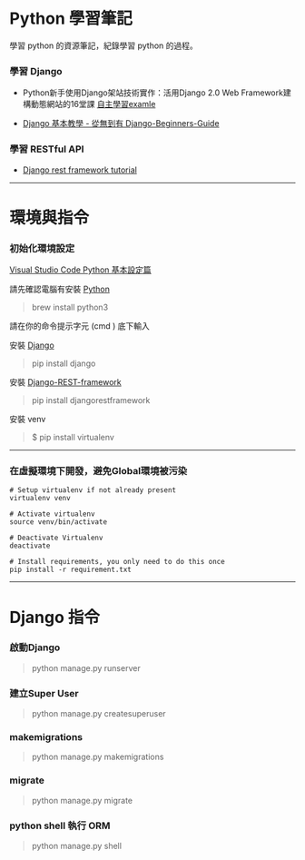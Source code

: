 # Python 學習筆記
學習 python 的資源筆記，紀錄學習 python 的過程。

### 學習 Django
- Python新手使用Django架站技術實作：活用Django 2.0 Web Framework建構動態網站的16堂課
[自主學習examle](https://github.com/justin3737/learn_python/tree/master/book_django_2_web_framewoek)

- [Django 基本教學 - 從無到有 Django-Beginners-Guide](https://github.com/twtrubiks/django-tutorial)

### 學習 RESTful API
- [Django rest framework tutorial](https://github.com/twtrubiks/django-rest-framework-tutorial/)


---
# 環境與指令
### 初始化環境設定
[Visual Studio Code Python 基本設定篇](https://www.youtube.com/watch?v=tS4beaq9ies)


請先確認電腦有安裝 [Python](https://www.python.org/)
> brew install python3

請在你的命令提示字元 (cmd ) 底下輸入

安裝 [Django](https://github.com/django/django)

>pip install django

安裝 [Django-REST-framework](http://www.django-rest-framework.org/)
>pip install djangorestframework

安裝 venv
> $ pip install virtualenv
---
### 在虛擬環境下開發，避免Global環境被污染

```
# Setup virtualenv if not already present
virtualenv venv

# Activate virtualenv
source venv/bin/activate

# Deactivate Virtualenv
deactivate

# Install requirements, you only need to do this once
pip install -r requirement.txt

```
---
# Django 指令
### 啟動Django
> python manage.py runserver

### 建立Super User
> python manage.py createsuperuser

### makemigrations
> python manage.py makemigrations

### migrate
> python manage.py migrate

### python shell 執行 ORM
> python manage.py shell
